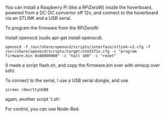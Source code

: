 You can install a Raspberry Pi (like a RPiZeroW) inside the hoverboard, powered from a DC-DC convertor off 12v, and connect to the hoverboard via an STLINK and a USB serial.

To program the firmware from the RPiZeroW:

Install openocd (sudo apt-get install openocd).

```
openocd -f /usr/share/openocd/scripts/interface/stlink-v2.cfg -f /usr/share/openocd/scripts/target/stm32f1x.cfg -c "program firmware.bin 0x08000000" -c "halt 100" -c "reset"
```

(I made a script flash.sh, and copy the firmware.bin over with winscp over ssh).

To connect to the serial, I use a USB serial dongle, and use 

```
screen /dev/ttyUSB0
```

again, another script 't.sh'.

For control, you can use Node-Red.